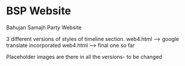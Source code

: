 # BSP Website
Bahujan Samajh Party Website

3 different versions of styles of timeline section.
web4.html --> google translate incorporated 
web4.html --> final one so far

Placeholder images are there in all the versions- to be changed
